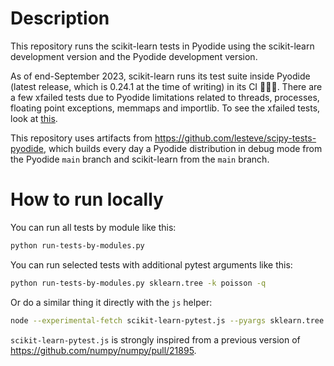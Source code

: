 # Description

This repository runs the scikit-learn tests in Pyodide using the scikit-learn
development version and the Pyodide development version.

As of end-September 2023, scikit-learn runs its test suite inside Pyodide
(latest release, which is 0.24.1 at the time of writing) in its CI
:tada::tada::tada:. There are a few xfailed tests due to Pyodide limitations
related to threads, processes, floating point exceptions, memmaps and
importlib. To see the xfailed tests, look at
[this](https://github.com/search?q=repo%3Ascikit-learn%2Fscikit-learn%20_IS_WASM&type=code).

This repository uses artifacts from
https://github.com/lesteve/scipy-tests-pyodide, which builds every day a
Pyodide distribution in debug mode from the Pyodide `main` branch and
scikit-learn from the `main` branch.

# How to run locally

You can run all tests by module like this:
```bash
python run-tests-by-modules.py
```

You can run selected tests with additional pytest arguments like this:
```bash
python run-tests-by-modules.py sklearn.tree -k poisson -q
```

Or do a similar thing it directly with the `js` helper:
```bash
node --experimental-fetch scikit-learn-pytest.js --pyargs sklearn.tree -k poisson -q
```

`scikit-learn-pytest.js` is strongly inspired from a previous version of
https://github.com/numpy/numpy/pull/21895.

